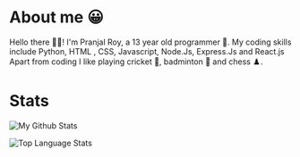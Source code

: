 # About me 😀

Hello there 👋🏼! I'm Pranjal Roy, a 13 year old programmer 🙂. My coding skills include Python, HTML , CSS, Javascript, Node.Js, Express.Js and React.js
Apart from coding I like playing cricket 🏏, badminton 🏸 and chess ♟️.

# Stats
![My Github Stats](https://github-readme-stats.vercel.app/api?username=PranjalRoy123&hide=issues&show_icons=true&theme=gotham)

![Top Language Stats](https://github-readme-stats.vercel.app/api/top-langs/?username=PranjalRoy123&layout=compact&bg_color=0c1014&text_color=98d0cd)
<!--
**PranjalRoy123/PranjalRoy123** is a ✨ _special_ ✨ repository because its `README.md` (this file) appears on your GitHub profile.

Here are some ideas to get you started:

- 🔭 I’m currently working on ...
- 🌱 I’m currently learning ...
- 👯 I’m looking to collaborate on ...
- 🤔 I’m looking for help with ...
- 💬 Ask me about ...
- 📫 How to reach me: ...
- 😄 Pronouns: ...
- ⚡ Fun fact: ...
-->
